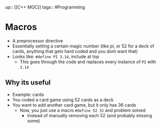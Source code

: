 up:: [[C++ MOC]]
tags:: #Programming  
# Macros
- A preprocessor directive
- Essentially setting a certain magic number (like pi, or 52 for a deck of cards, anything that gets hard coded and you dont want that)
- Looks like: `#define PI 3.14`, include at top
	- This goes through the code and replaces every instance of `PI` with `3.14`
## Why its useful
- Example: cards
- You coded a card game using 52 cards as a deck
- You want to add another card game, but it only has 36 cards
	- Now, you just use a macro `#define 52 32` and problem solved
		- Instead of manually removing each 52 (and probably missing some)